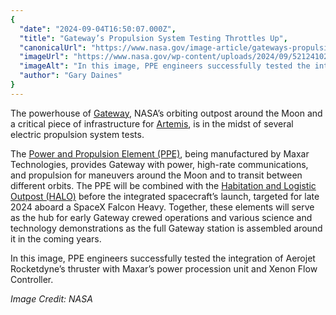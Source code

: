 ```yaml
---
{
  "date": "2024-09-04T16:50:07.000Z",
  "title": "Gateway’s Propulsion System Testing Throttles Up",
  "canonicalUrl": "https://www.nasa.gov/image-article/gateways-propulsion-system-testing-throttles-up/",
  "imageUrl": "https://www.nasa.gov/wp-content/uploads/2024/09/52124102831-c3d676c685-o.jpg",
  "imageAlt": "In this image, PPE engineers successfully tested the integration of Aerojet Rocketdyne’s thruster with Maxar’s power procession unit and Xenon Flow Controller.",
  "author": "Gary Daines"
}
---
```


The powerhouse of [Gateway](https://www.nasa.gov/mission/gateway/), NASA’s orbiting outpost around the Moon and a critical piece of infrastructure for [Artemis](https://www.nasa.gov/artemisprogram), is in the midst of several electric propulsion system tests.

The [Power and Propulsion Element (PPE)](https://www.nasa.gov/press-release/nasa-awards-artemis-contract-for-lunar-gateway-power-propulsion), being manufactured by Maxar Technologies, provides Gateway with power, high-rate communications, and propulsion for maneuvers around the Moon and to transit between different orbits. The PPE will be combined with the [Habitation and Logistic Outpost (HALO)](https://www.nasa.gov/press-release/nasa-northrop-grumman-finalize-moon-outpost-living-quarters-contract) before the integrated spacecraft’s launch, targeted for late 2024 aboard a SpaceX Falcon Heavy. Together, these elements will serve as the hub for early Gateway crewed operations and various science and technology demonstrations as the full Gateway station is assembled around it in the coming years.

In this image, PPE engineers successfully tested the integration of Aerojet Rocketdyne’s thruster with Maxar’s power procession unit and Xenon Flow Controller.

_Image Credit: NASA_
